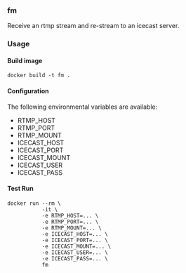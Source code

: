 ### fm
Receive an rtmp stream and re-stream to an icecast server.

### Usage

#### Build image
```
docker build -t fm .
```

#### Configuration
The following environmental variables are available:
- RTMP_HOST
- RTMP_PORT
- RTMP_MOUNT
- ICECAST_HOST
- ICECAST_PORT
- ICECAST_MOUNT
- ICECAST_USER
- ICECAST_PASS

#### Test Run
```
docker run --rm \
           -it \
           -e RTMP_HOST=... \
           -e RTMP_PORT=... \
           -e RTMP_MOUNT=... \
           -e ICECAST_HOST=... \
           -e ICECAST_PORT=... \
           -e ICECAST_MOUNT=... \
           -e ICECAST_USER=... \
           -e ICECAST_PASS=... \
           fm
```
